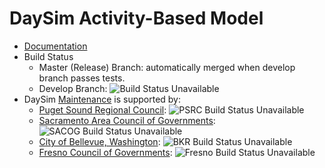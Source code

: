 # DaySim Activity-Based Model

  - [Documentation](https://github.com/RSGInc/DaySim/wiki)
  - Build Status
    - Master (Release) Branch: automatically merged when develop branch passes tests.
    - Develop Branch: ![Build Status Unavailable](http://wrjmdlppw01.rsginc.com:8080/buildStatus/icon?job=DaySim_all_regions)
  - DaySim [Maintenance](https://github.com/RSGInc/DaySim/wiki/Maintenance) is supported by:
    - [Puget Sound Regional Council](https://www.psrc.org): ![PSRC Build Status Unavailable](http://wrjmdlppw01.rsginc.com:8080/buildStatus/icon?job=PSRC)
    - [Sacramento Area Council of Governments](https://www.sacog.org): ![SACOG Build Status Unavailable](http://wrjmdlppw01.rsginc.com:8080/buildStatus/icon?job=SACOG)
    - [City of Bellevue, Washington](https://www.bellevuewa.gov): ![BKR Build Status Unavailable](http://wrjmdlppw01.rsginc.com:8080/buildStatus/icon?job=BKRCast)
    - [Fresno Council of Governments](https://www.fresnocog.org): ![Fresno Build Status Unavailable](http://wrjmdlppw01.rsginc.com:8080/buildStatus/icon?job=Fresno)
